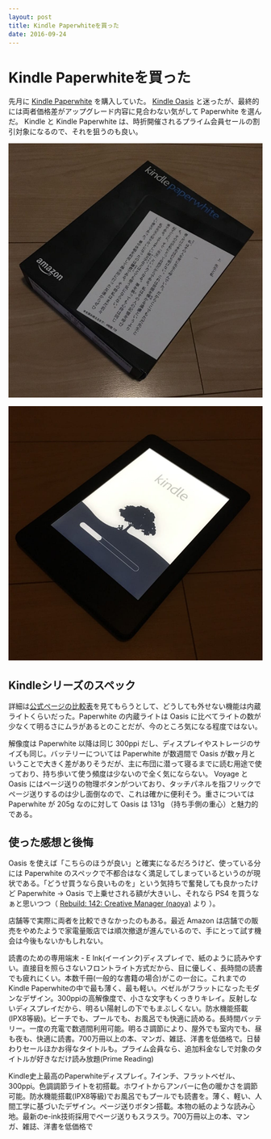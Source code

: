 ```yaml
---
layout: post
title: Kindle Paperwhiteを買った
date: 2016-09-24
---
```


# Kindle Paperwhiteを買った

先月に [Kindle Paperwhite](https://www.amazon.co.jp/dp/B00QJDQM9U/?tag=1000ch-22) を購入していた。 [Kindle Oasis](https://www.amazon.co.jp/dp/B010EJWHUC/?tag=1000ch-22) と迷ったが、最終的には両者価格差がアップグレード内容に見合わない気がして Paperwhite を選んだ。 Kindle と Kindle Paperwhite は、時折開催されるプライム会員セールの割引対象になるので、それを狙うのも良い。

![Kindle Paperwhite](/img/posts/2016/kindle-paperwhite/paperwhite.jpg)

![起動中のKindle Paperwhite](/img/posts/2016/kindle-paperwhite/starting.jpg)

## Kindleシリーズのスペック

詳細は[公式ページの比較表](https://www.amazon.co.jp/dp/B00QJDQM9U/?tag=1000ch-22#kindle-compare)を見てもらうとして、どうしても外せない機能は内蔵ライトくらいだった。Paperwhite の内蔵ライトは Oasis に比べてライトの数が少なくて明るさにムラがあるとのことだが、今のところ気になる程度ではない。

解像度は Paperwhite 以降は同じ 300ppi だし、ディスプレイやストレージのサイズも同じ。バッテリーについては Paperwhite が数週間で Oasis が数ヶ月ということで大きく差がありそうだが、主に布団に潜って寝るまでに読む用途で使っており、持ち歩いて使う頻度は少ないので全く気にならない。 Voyage と Oasis にはページ送りの物理ボタンがついており、タッチパネルを指フリックでページ送りするのは少し面倒なので、これは確かに便利そう。重さについては Paperwhite が 205g なのに対して Oasis は 131g （持ち手側の重心）と魅力的である。

## 使った感想と後悔

Oasis を使えば「こちらのほうが良い」と確実になるだろうけど、使っている分には Paperwhite のスペックで不都合はなく満足してしまっているというのが現状である。「どうせ買うなら良いものを」という気持ちで奮発しても良かったけど Paperwhite → Oasis で上乗せされる額が大きいし、それなら PS4 を買うなぁと思いつつ（ [Rebuild: 142: Creative Manager (naoya)](http://rebuild.fm/142/) より ）。

店舗等で実際に両者を比較できなかったのもある。最近 Amazon は店舗での販売をやめたようで家電量販店では順次撤退が進んでいるので、手にとって試す機会は今後もないかもしれない。

<affiliate-link
  src="https://images-na.ssl-images-amazon.com/images/I/618RnCYy2IL._SY355_.jpg"
  href="https://www.amazon.co.jp/dp/B07HCSQ48P/"
  tag="1000ch-22"
  title="Kindle Paperwhite 防水機能搭載 Wi-Fi 8GB 広告つき 電子書籍リーダー">
  読書のための専用端末 - E Ink(イーインク)ディスプレイで、紙のように読みやすい。直接目を照らさないフロントライト方式だから、目に優しく、長時間の読書でも疲れにくい。本数千冊(一般的な書籍の場合)がこの一台に。これまでのKindle Paperwhiteの中で最も薄く、最も軽い。ベゼルがフラットになったモダンなデザイン。300ppiの高解像度で、小さな文字もくっきりキレイ。反射しないディスプレイだから、明るい陽射しの下でもまぶしくない。防水機能搭載(IPX8等級)。ビーチでも、プールでも、お風呂でも快適に読める。長時間バッテリー。一度の充電で数週間利用可能。明るさ調節により、屋外でも室内でも、昼も夜も、快適に読書。700万冊以上の本、マンガ、雑誌、洋書を低価格で。日替わりセールほかお得なタイトルも。プライム会員なら、追加料金なしで対象のタイトルが好きなだけ読み放題(Prime Reading)
</affiliate-link>

<affiliate-link
  src="https://images-na.ssl-images-amazon.com/images/I/616LpttqgUL._SY355_.jpg"
  href="https://www.amazon.co.jp/dp/B07L5GH2YP/"
  tag="1000ch-22"
  title="Kindle Oasis 色調調節ライト搭載 Wi-Fi 8GB 広告つき 電子書籍リーダー">
  Kindle史上最高のPaperwhiteディスプレイ。7インチ、フラットベゼル、300ppi。色調調節ライトを初搭載。ホワイトからアンバーに色の暖かさを調節可能。防水機能搭載(IPX8等級)でお風呂でもプールでも読書を。薄く、軽い、人間工学に基づいたデザイン。ページ送りボタン搭載。本物の紙のような読み心地。最新のe-ink技術採用でページ送りもスラスラ。700万冊以上の本、マンガ、雑誌、洋書を低価格で
</affiliate-link>
